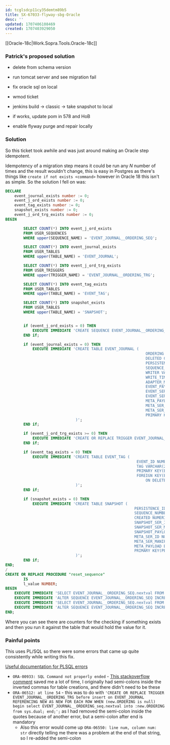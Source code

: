 ```yaml
---
id: tcglsdcp11cy35demtm89b5
title: SX-67033-flyway-sbg-Oracle
desc: ''
updated: 1707406108469
created: 1707403929050
---
```

[[Oracle-18c|Work.Sopra.Tools.Oracle-18c]]

### Patrick's proposed solution
- delete from schema version
- run tomcat server and see migration fail
- fix oracle sql on local
- wmod ticket
- jenkins build -> classic -> take snapshot to local
- if works, update pom in 578 and HoB

- enable flyway purge and repair locally

### Solution
So this ticket took awhile and was just around making an Oracle step idempotent.

Idempotency of a migration step means it could be run any *N* number of times and the result wouldn't change, this is easy in Postgres as there's things like `create if not exists <command>` however in Oracle 18 this isn't as simple. So the solution I fell on was:
```SQL
DECLARE
    event_journal_exists number := 0;
    event_j_ord_exists number := 0;
    event_tag_exists number := 0;
    snapshot_exists number := 0;
    event_j_ord_trg_exists number := 0;
BEGIN

        SELECT COUNT(*) INTO event_j_ord_exists
        FROM USER_SEQUENCES
        WHERE upper(SEQUENCE_NAME) = 'EVENT_JOURNAL__ORDERING_SEQ';

        SELECT COUNT(*) INTO event_journal_exists
        FROM USER_TABLES
        WHERE upper(TABLE_NAME) = 'EVENT_JOURNAL';

        SELECT COUNT(*) INTO event_j_ord_trg_exists
        FROM USER_TRIGGERS
        WHERE upper(TRIGGER_NAME) = 'EVENT_JOURNAL__ORDERING_TRG';

        SELECT COUNT(*) INTO event_tag_exists
        FROM USER_TABLES
        WHERE upper(TABLE_NAME) = 'EVENT_TAG';

        SELECT COUNT(*) INTO snapshot_exists
        FROM USER_TABLES
        WHERE upper(TABLE_NAME) = 'SNAPSHOT';


        if (event_j_ord_exists = 0) THEN
            EXECUTE IMMEDIATE 'CREATE SEQUENCE EVENT_JOURNAL__ORDERING_SEQ START WITH 1 INCREMENT BY 1 NOMAXVALUE';
        END if;

        if (event_journal_exists = 0) THEN
            EXECUTE IMMEDIATE 'CREATE TABLE EVENT_JOURNAL (
                                                              ORDERING NUMERIC UNIQUE,
                                                              DELETED CHAR(1) DEFAULT 0 NOT NULL check (DELETED in (0, 1)),
                                                              PERSISTENCE_ID VARCHAR(255) NOT NULL,
                                                              SEQUENCE_NUMBER NUMERIC NOT NULL,
                                                              WRITER VARCHAR(255) NOT NULL,
                                                              WRITE_TIMESTAMP NUMBER(19) NOT NULL,
                                                              ADAPTER_MANIFEST VARCHAR(255),
                                                              EVENT_PAYLOAD BLOB NOT NULL,
                                                              EVENT_SER_ID NUMBER(10) NOT NULL,
                                                              EVENT_SER_MANIFEST VARCHAR(255),
                                                              META_PAYLOAD BLOB,
                                                              META_SER_ID NUMBER(10),
                                                              META_SER_MANIFEST VARCHAR(255),
                                                              PRIMARY KEY(PERSISTENCE_ID, SEQUENCE_NUMBER)
                               )';
        END if;

        if (event_j_ord_trg_exists >= 0) THEN
            EXECUTE IMMEDIATE 'CREATE OR REPLACE TRIGGER EVENT_JOURNAL__ORDERING_TRG before insert on EVENT_JOURNAL REFERENCING NEW AS NEW FOR EACH ROW WHEN (new.ORDERING is null) begin select EVENT_JOURNAL__ORDERING_seq.nextval into :new.ORDERING from sys.dual; end;';
        END if;

        if (event_tag_exists = 0) THEN
            EXECUTE IMMEDIATE 'CREATE TABLE EVENT_TAG (
                                                          EVENT_ID NUMERIC NOT NULL,
                                                          TAG VARCHAR(255) NOT NULL,
                                                          PRIMARY KEY(EVENT_ID, TAG),
                                                          FOREIGN KEY(EVENT_ID) REFERENCES EVENT_JOURNAL(ORDERING)
                                                              ON DELETE CASCADE
                               )';
        END if;

        if (snapshot_exists = 0) THEN
            EXECUTE IMMEDIATE 'CREATE TABLE SNAPSHOT (
                                                         PERSISTENCE_ID VARCHAR(255) NOT NULL,
                                                         SEQUENCE_NUMBER NUMERIC NOT NULL,
                                                         CREATED NUMERIC NOT NULL,
                                                         SNAPSHOT_SER_ID NUMBER(10) NOT NULL,
                                                         SNAPSHOT_SER_MANIFEST VARCHAR(255),
                                                         SNAPSHOT_PAYLOAD BLOB NOT NULL,
                                                         META_SER_ID NUMBER(10),
                                                         META_SER_MANIFEST VARCHAR(255),
                                                         META_PAYLOAD BLOB,
                                                         PRIMARY KEY(PERSISTENCE_ID,SEQUENCE_NUMBER)
                               )';
        END if;
END;
/
CREATE OR REPLACE PROCEDURE "reset_sequence"
        IS
        l_value NUMBER;
BEGIN
    EXECUTE IMMEDIATE 'SELECT EVENT_JOURNAL__ORDERING_SEQ.nextval FROM dual' INTO l_value;
    EXECUTE IMMEDIATE 'ALTER SEQUENCE EVENT_JOURNAL__ORDERING_SEQ INCREMENT BY -' || l_value || ' MINVALUE 0';
    EXECUTE IMMEDIATE 'SELECT EVENT_JOURNAL__ORDERING_SEQ.nextval FROM dual' INTO l_value;
    EXECUTE IMMEDIATE 'ALTER SEQUENCE EVENT_JOURNAL__ORDERING_SEQ INCREMENT BY 1 MINVALUE 0';
END;
```

Where you can see there are counters for the checking if something exists and then you run it against the table that would hold the value for it.

### Painful points
This uses PL/SQL so there were some errors that came up quite consistently while writing this fix.

[Useful documentation for PLSQL errors](https://docs.oracle.com/cd/B13789_01/appdev.101/b10807/07_errs.htm)

- `ORA-00933: SQL Command not properly ended` - [This stackoverflow comment](https://stackoverflow.com/a/33291713/12769072) saved me a lot of time, I originally had semi-colons inside the inverted commas for table creations, and there didn't need to be these
- `ORA-06512: at line 54` - this was to do with `'CREATE OR REPLACE TRIGGER EVENT_JOURNAL__ORDERING_TRG before insert on EVENT_JOURNAL REFERENCING NEW AS NEW FOR EACH ROW WHEN (new.ORDERING is null) begin select EVENT_JOURNAL__ORDERING_seq.nextval into :new.ORDERING from sys.dual; end;';` as I had removed the semi-colon inside the quotes because of another error, but a semi-colon after end is mandatory
    - Also this error would come up `ORA-06550: line num, column num: str` directly telling me there was a problem at the end of that string, so I re-added the semi-colon